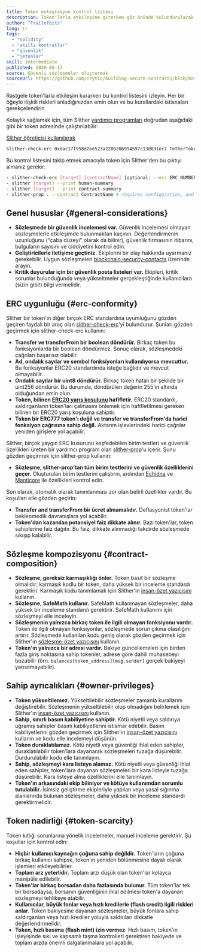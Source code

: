 ```yaml
---
title: Token entegrasyon kontrol listesi
description: Token'larla etkileşime girerken göz önünde bulundurulacak şeylerin listesi
author: "Trailofbits"
lang: tr
tags:
  - "solidity"
  - "akıllı kontratlar"
  - "güvenlik"
  - "jetonlar"
skill: intermediate
published: 2020-08-13
source: Güvenli sözleşmeler oluşturmak
sourceUrl: https://github.com/crytic/building-secure-contracts/blob/master/development-guidelines/token_integration.md
---
```


Rastgele token'larla etkileşim kurarken bu kontrol listesini izleyin. Her bir öğeyle ilişkili riskleri anladığınızdan emin olun ve bu kurallardaki istisnaları gerekçelendirin.

Kolaylık sağlamak için, tüm Slither [yardımcı programları](https://github.com/crytic/slither#tools) doğrudan aşağıdaki gibi bir token adresinde çalıştırılabilir:

[Slither öğreticisi kullanılarak](/developers/tutorials/how-to-use-slither-to-find-smart-contract-bugs/)

```bash
slither-check-erc 0xdac17f958d2ee523a2206206994597c13d831ec7 TetherToken
```

Bu kontrol listesini takip etmek amacıyla token için Slither'den bu çıktıyı almanız gerekir:

```bash
- slither-check-erc [target] [contractName] [optional: --erc ERC_NUMBER]
- slither [target] --print human-summary
- slither [target] --print contract-summary
- slither-prop . --contract ContractName # requires configuration, and use of Echidna and Manticore
```

## Genel hususlar {#general-considerations}

- **Sözleşmede bir güvenlik incelemesi var.** Güvenlik incelemesi olmayan sözleşmelerle etkileşimde bulunmaktan kaçının. Değerlendirmenin uzunluğunu ("çaba düzeyi" olarak da bilinir), güvenlik firmasının itibarını, bulguların sayısını ve ciddiyetini kontrol edin.
- **Geliştiricilerle iletişime geçtiniz.** Ekiplerini bir olay hakkında uyarmanız gerekebilir. Uygun sözleşmeleri [blockchain-security-contacts](https://github.com/crytic/blockchain-security-contacts) üzerinde arayın.
- **Kritik duyurular için bir güvenlik posta listeleri var.** Ekipleri, kritik sorunlar bulunduğunda veya yükseltmeler gerçekleştiğinde kullanıcılara (sizin gibi!) bilgi vermelidir.

## ERC uygunluğu {#erc-conformity}

Slither bir token'ın diğer birçok ERC standardına uyumluğunu gözden geçiren faydalı bir araç olan [slither-check-erc](https://github.com/crytic/slither/wiki/ERC-Conformance)'yi bulundurur. Şunları gözden geçirmek için slither-check-erc kullanın:

- **Transfer ve transferFrom bir boolean döndürür.** Birkaç token bu fonksiyonlarda bir boolean döndürmez. Sonuç olarak, sözleşmedeki çağrıları başarısız olabilir.
- **Ad, ondalık sayılar ve sembol fonksiyonları kullanılıyorsa mevcuttur.** Bu fonksiyonlar ERC20 standardında isteğe bağlıdır ve mevcut olmayabilir.
- **Ondalık sayılar bir uint8 döndürür.** Birkaç token hatalı bir şekilde bir uint256 döndürür. Bu durumda, döndürülen değerin 255'in altında olduğundan emin olun.
- **Token, bilinen [ERC20 yarış koşulunu](https://github.com/Nephele/EIPs/issues/20#issuecomment-263524729) hafifletir.** ERC20 standardı, saldırganların token'ları çalmasını önlemek için hafifletilmesi gereken bilinen bir ERC20 yarış koşuluna sahiptir.
- **Token bir ERC777 token'ı değil ve transfer ve transferFrom'da harici fonksiyon çağrısına sahip değil.** Aktarım işlevlerindeki harici çağrılar yeniden girişlere yol açabilir.

Slither, birçok yaygın ERC kusurunu keşfedebilen birim testleri ve güvenlik özellikleri üreten bir yardımcı program olan [slither-prop](https://github.com/crytic/slither/wiki/Property-generation)'u içerir. Şunu gözden geçirmek için slither-prop kullanın:

- **Sözleşme, slither-prop'tan tüm birim testlerini ve güvenlik özelliklerini geçer.** Oluşturulan birim testlerini çalıştırın, ardından [Echidna](https://github.com/crytic/echidna) ve [Manticore](https://manticore.readthedocs.io/en/latest/verifier.html) ile özellikleri kontrol edin.

Son olarak, otomatik olarak tanımlanması zor olan belirli özellikler vardır. Bu koşulları elle gözden geçirin:

- **Transfer and transferFrom bir ücret almamalıdır.** Deflasyonist token'lar beklenmedik davranışlara yol açabilir.
- **Token'dan kazanılan potansiyel faiz dikkate alınır.** Bazı token'lar, token sahiplerine faiz dağıtır. Bu faiz, dikkate alınmadığı takdirde sözleşmede sıkışıp kalabilir.

## Sözleşme kompozisyonu {#contract-composition}

- **Sözleşme, gereksiz karmaşıklığı önler.** Token basit bir sözleşme olmalıdır; karmaşık kodlu bir token, daha yüksek bir inceleme standardı gerektirir. Karmaşık kodu tanımlamak için Slither'ın [insan-özet yazıcısını](https://github.com/crytic/slither/wiki/Printer-documentation#human-summary) kullanın.
- **Sözleşme, SafeMath kullanır.** SafeMath kullanmayan sözleşmeler, daha yüksek bir inceleme standardı gerektirir. SafeMath kullanımı için sözleşmeyi elle inceleyin.
- **Sözleşmenin yalnızca birkaç token ile ilgili olmayan fonksiyonu vardır.** Token ile ilgili olmayan fonksiyonlar, sözleşmede sorun çıkma olasılığını artırır. Sözleşmede kullanılan kodu geniş olarak gözden geçirmek için Slither'ın [sözleşme-özet yazıcısını](https://github.com/crytic/slither/wiki/Printer-documentation#contract-summary) kullanın.
- **Token'ın yalnızca bir adresi vardır.** Bakiye güncellemeleri için birden fazla giriş noktasına sahip tokenler, adrese göre dahili muhasebeyi bozabilir (örn. `balances[token_address][msg.sender]` gerçek bakiyeyi yansıtmayabilir).

## Sahip ayrıcalıkları {#owner-privileges}

- **Token yükseltilemez.** Yükseltilebilir sözleşmeler zamanla kurallarını değiştirebilir. Sözleşmenin yükseltilebilir olup olmadığını belirlemek için Slither'ın [insan-özet yazıcısını](https://github.com/crytic/slither/wiki/Printer-documentation#contract-summary) kullanın.
- **Sahip, sınırlı basım kabiliyetine sahiptir.** Kötü niyetli veya saldırıya uğramış sahipler basım kabiliyetlerini istismar edebilir. Basım kabiliyetlerini gözden geçirmek için Slither'ın [insan-özet yazıcısını](https://github.com/crytic/slither/wiki/Printer-documentation#contract-summary) kullanın ve kodu elle incelemeyi düşünün.
- **Token duraklatılamaz.** Kötü niyetli veya güvenliği ihlal eden sahipler, duraklatılabilir token'lara dayanarak sözleşmeleri tuzağa düşürebilir. Durdurulabilir kodu elle tanımlayın.
- **Sahip, sözleşmeyi kara listeye alamaz.** Kötü niyetli veya güvenliği ihlal eden sahipler, token'lara dayanan sözleşmeleri bir kara listeyle tuzağa düşürebilir. Kara listeye alma özelliklerini elle tanımlayın.
- **Token'ın arkasındaki ekip biliniyor ve kötüye kullanımdan sorumlu tutulabilir.** İsimsiz geliştirme ekipleriyle yapılan veya yasal sığınma alanlarında bulunan sözleşmeler, daha yüksek bir inceleme standardı gerektirmelidir.

## Token nadirliği {#token-scarcity}

Token kıtlığı sorunlarına yönelik incelemeler, manuel inceleme gerektirir. Şu koşullar için kontrol edin:

- **Hiçbir kullanıcı kaynağın çoğuna sahip değildir.** Token'ların çoğuna birkaç kullanıcı sahipse, token'ın yeniden bölünmesine dayalı olarak işlemleri etkileyebilirler.
- **Toplam arz yeterlidir.** Toplam arzı düşük olan token'lar kolayca manipüle edilebilir.
- **Token'lar birkaç borsadan daha fazlasında bulunur.** Tüm token'lar tek bir borsadaysa, borsanın güvenliğinin ihlal edilmesi token'a dayanan sözleşmeyi tehlikeye atabilir.
- **Kullanıcılar, büyük fonlar veya hızlı kredilerle (flash credit) ilgili riskleri anlar.** Token bakiyesine dayanan sözleşmeler, büyük fonlara sahip saldırganları veya hızlı krediler yoluyla saldırıları dikkatle değerlendirmelidir.
- **Token, hızlı basıma (flash mint) izin vermez**. Hızlı basım, token'ın işleyişinde sıkı ve kapsamlı taşma kontrolleri gerektiren bakiyede ve toplam arzda önemli dalgalanmalara yol açabilir.
